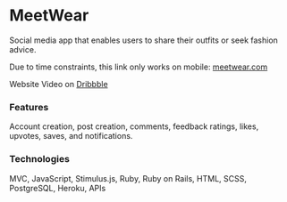 # MeetWear  
Social media app that enables users to share their outfits or seek fashion advice. 
  
Due to time constraints, this link only works on mobile: [meetwear.com](https://meetwear.me/) 
  
Website Video on [Dribbble](https://dribbble.com/shots/22382110-MeetWear-Social-Media-App) 
  
### Features   
Account creation, post creation, comments, feedback ratings, likes, upvotes, saves, and notifications. 
  
### Technologies   
MVC, JavaScript, Stimulus.js, Ruby, Ruby on Rails, HTML, SCSS, PostgreSQL, Heroku, APIs  
   

